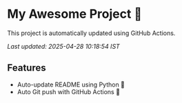 # My Awesome Project 🚀

This project is automatically updated using GitHub Actions.

_Last updated: 2025-04-28 10:18:54 IST_

## Features
- Auto-update README using Python 🐍
- Auto Git push with GitHub Actions 🤖
